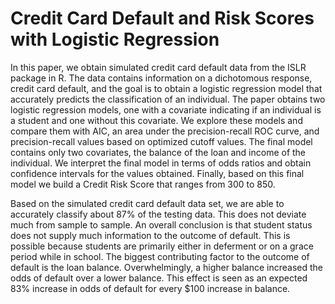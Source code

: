 # Credit Card Default and Risk Scores with Logistic Regression
  In this paper, we obtain simulated credit card default data from the ISLR package in R. The data
contains information on a dichotomous response, credit card default, and the goal is to obtain a logistic
regression model that accurately predicts the classification of an individual. The paper obtains two logistic
regression models, one with a covariate indicating if an individual is a student and one without this
covariate. We explore these models and compare them with AIC, an area under the precision-recall ROC
curve, and precision-recall values based on optimized cutoff values. The final model contains only two
covariates, the balance of the loan and income of the individual. We interpret the final model in terms of
odds ratios and obtain confidence intervals for the values obtained. Finally, based on this final model we
build a Credit Risk Score that ranges from 300 to 850.

  Based on the simulated credit card default data set, we are able to accurately classify about 87% of
the testing data. This does not deviate much from sample to sample. An overall conclusion is
that student status does not supply much information to the outcome of default. This is possible
because students are primarily either in deferment or on a grace period while in school. The
biggest contributing factor to the outcome of default is the loan balance. Overwhelmingly, a higher
balance increased the odds of default over a lower balance. This effect is seen as an expected 83%
increase in odds of default for every $100 increase in balance.
